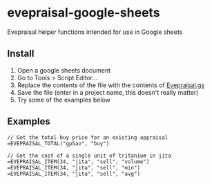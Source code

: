 # evepraisal-google-sheets
Evepraisal helper functions intended for use in Google sheets

## Install

1. Open a google sheets document
2. Go to Tools > Script Editor...
3. Replace the contents of the file with the contents of [Evepraisal.gs](https://raw.githubusercontent.com/evepraisal/evepraisal-google-sheets/master/Evepriasal.gs)
4. Save the file (enter in a project name, this doesn't really matter)
5. Try some of the examples below


## Examples
```
// Get the total buy price for an existing appraisal
=EVEPRAISAL_TOTAL("gp5av", "buy")

// Get the cost of a single unit of tritanium in jita
=EVEPRAISAL_ITEM(34, "jita", "sell", "volume")
=EVEPRAISAL_ITEM(34, "jita", "sell", "min")
=EVEPRAISAL_ITEM(34, "jita", "sell", "avg")

```
